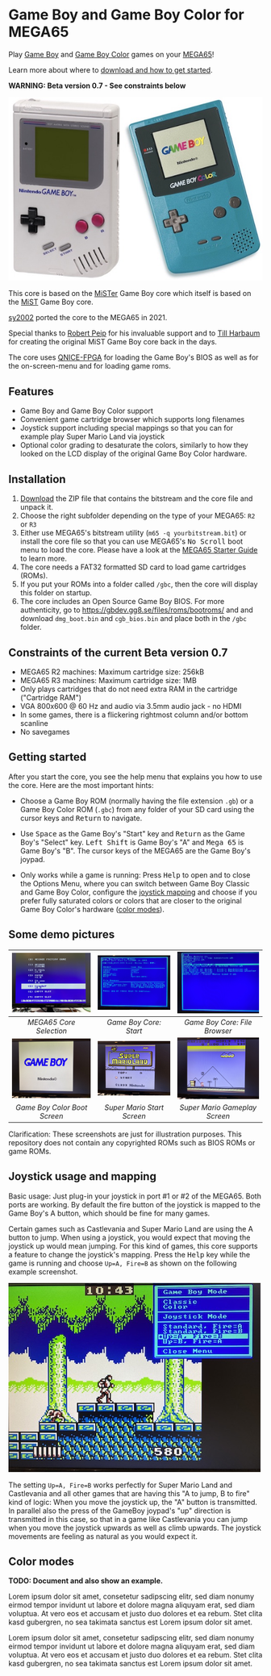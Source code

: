 Game Boy and Game Boy Color for MEGA65
======================================

Play [Game Boy](https://en.wikipedia.org/wiki/Game_Boy) and
[Game Boy Color](https://en.wikipedia.org/wiki/Game_Boy_Color) games on your
[MEGA65](https://mega65.org/)!

Learn more about where to [download and how to get started](#Installation).

**WARNING: Beta version 0.7 - See constraints below**

![Game Boy and Game Boy Color](doc/gb-and-gbc.jpg)

This core is based on the
[MiSTer](https://github.com/MiSTer-devel/Gameboy_MiSTer) Game Boy core which
itself is based on the
[MiST](https://github.com/mist-devel/gameboy) Game Boy core.

[sy2002](http://www.sy2002.de) ported the core to the MEGA65 in 2021.

Special thanks to [Robert Peip](https://github.com/RobertPeip)
for his invaluable support and to [Till Harbaum](https://github.com/harbaum)
for creating the original MiST Game Boy core back in the days.

The core uses [QNICE-FPGA](https://github.com/sy2002/QNICE-FPGA) for
loading the Game Boy's BIOS as well as for the on-screen-menu and for
loading game roms.

Features
--------

* Game Boy and Game Boy Color support
* Convenient game cartridge browser which supports long filenames
* Joystick support including special mappings so that you can for example play
  Super Mario Land via joystick
* Optional color grading to desaturate the colors, similarly to how they
  looked on the LCD display of the original Game Boy Color hardware.

Installation
------------

1. [Download](https://github.com/sy2002/gbc4mega65/releases/download/V0.6/bitstream-and-core.zip)
   the ZIP file that contains the bitstream and the core file and unpack it.
2. Choose the right subfolder depending on the type of your MEGA65:
   `R2` or `R3`
3. Either use MEGA65's bitstream utility (`m65 -q yourbitstream.bit`) or
   install the core file so that you can use MEGA65's <kbd>No Scroll</kbd>
   boot menu to load the core. Please have a look at the
   [MEGA65 Starter Guide](https://files.mega65.org/news/MEGA65-Starter-Guide.pdf)
   to learn more.
4. The core needs a FAT32 formatted SD card to load game cartridges (ROMs).
5. If you put your ROMs into a folder called `/gbc`, then the core will
   display this folder on startup.
6. The core includes an Open Source Game Boy BIOS. For more authenticity,
   go to https://gbdev.gg8.se/files/roms/bootroms/ and and download
   `dmg_boot.bin` and `cgb_bios.bin` and place both in the `/gbc` folder.

Constraints of the current Beta version 0.7
--------------------------------------------

* MEGA65 R2 machines: Maximum cartridge size: 256kB
* MEGA65 R3 machines: Maximum cartridge size: 1MB
* Only plays cartridges that do not need extra RAM
  in the cartridge ("Cartridge RAM")
* VGA 800x600 @ 60 Hz and audio via 3.5mm audio jack - no HDMI
* In some games, there is a flickering rightmost column and/or bottom scanline
* No savegames

Getting started
---------------

After you start the core, you see the help menu that explains you how to use
the core. Here are the most important hints:

* Choose a Game Boy ROM (normally having the file extension `.gb`) or a
  Game Boy Color ROM (`.gbc`) from any folder of your SD card using
  the cursor keys and <kbd>Return</kbd> to navigate.
  
* Use <kbd>Space</kbd> as the Game Boy's "Start" key and <kbd>Return</kbd>
  as the Game Boy's "Select" key. <kbd>Left Shift</kbd> is Game Boy's "A"
  and <kbd>Mega 65</kbd> is Game Boy's "B". The cursor keys of the MEGA65
  are the Game Boy's joypad.
  
* Only works while a game is running: Press <kbd>Help</kbd> to open and to
  close the Options Menu, where you can switch between Game Boy Classic and
  Game Boy Color, configure the
  [joystick mapping](#joystick-usage-and-mapping) and choose if you prefer
  fully saturated colors or colors that are closer to the original
  Game Boy Color's hardware ([color modes](#color-modes)).

Some demo pictures
------------------

| ![gbc01](doc/gbc01.jpg)      | ![gbc02](doc/gbc02.jpg)     | ![gbc03](doc/gbc03.jpg)       | 
|:----------------------------:|:---------------------------:|:-----------------------------:| 
| *MEGA65 Core Selection*      | *Game Boy Core: Start*      | *Game Boy Core: File Browser* |
| ![gbc04](doc/gbc04.jpg)      | ![gbc05](doc/gbc05.jpg)     | ![gbc06](doc/gbc06.jpg)       | 
| *Game Boy Color Boot Screen* | *Super Mario Start Screen*  | *Super Mario Gameplay Screen* |

Clarification: These screenshots are just for illustration purposes.
This repository does not contain any copyrighted ROMs
such as BIOS ROMs or game ROMs.

Joystick usage and mapping
--------------------------

Basic usage: Just plug-in your joystick in port #1 or #2 of the MEGA65. Both
ports are working. By default the fire button of the joystick is mapped to the
Game Boy's A button, which should be fine for many games.

Certain games such as Castlevania and Super Mario Land are using the A button
to jump. When using a joystick, you would expect that moving the joystick up
would mean jumping. For this kind of games, this core supports a feature to
change the joystick's mapping. Press the <kbd>Help</kbd> key while the game
is running and choose `Up=A, Fire=B` as shown on the following example
screenshot.

![gbc07](doc/gbc07.jpg)

The setting `Up=A, Fire=B` works perfectly for Super Mario Land and
Castlevania and all other games that are having this "A to jump, B to fire"
kind of logic: When you move the joystick up, the "A" button is
transmitted. In parallel also the press of the GameBoy joypad's
"up" direction is transmitted in this case, so that in a game like
Castlevania you can jump when you move the joystick upwards as
well as climb upwards. The joystick movements are feeling as natural as
you would expect it.

Color modes
-----------

**TODO: Document and also show an example.**

Lorem ipsum dolor sit amet, consetetur sadipscing elitr, sed diam nonumy
eirmod tempor invidunt ut labore et dolore magna aliquyam erat, sed diam
voluptua. At vero eos et accusam et justo duo dolores et ea rebum. Stet
clita kasd gubergren, no sea takimata sanctus est Lorem ipsum dolor sit amet.

Lorem ipsum dolor sit amet, consetetur sadipscing elitr, sed diam nonumy
eirmod tempor invidunt ut labore et dolore magna aliquyam erat, sed diam
voluptua. At vero eos et accusam et justo duo dolores et ea rebum. Stet
clita kasd gubergren, no sea takimata sanctus est Lorem ipsum dolor sit amet.

